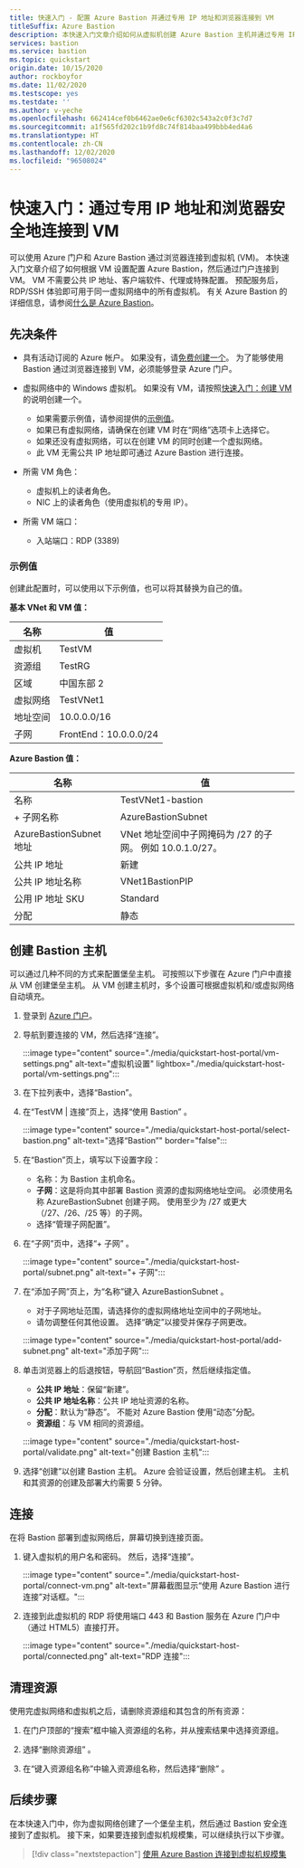 ```yaml
---
title: 快速入门 - 配置 Azure Bastion 并通过专用 IP 地址和浏览器连接到 VM
titleSuffix: Azure Bastion
description: 本快速入门文章介绍如何从虚拟机创建 Azure Bastion 主机并通过专用 IP 地址和浏览器安全地连接到 VM。
services: bastion
ms.service: bastion
ms.topic: quickstart
origin.date: 10/15/2020
author: rockboyfor
ms.date: 11/02/2020
ms.testscope: yes
ms.testdate: ''
ms.author: v-yeche
ms.openlocfilehash: 662414cef0b6462ae0e6cf6302c543a2c0f3c7d7
ms.sourcegitcommit: a1f565fd202c1b9fd8c74f814baa499bbb4ed4a6
ms.translationtype: HT
ms.contentlocale: zh-CN
ms.lasthandoff: 12/02/2020
ms.locfileid: "96508024"
---
```

<!--Verified successfully on 09/07/2020-->
# <a name="quickstart-connect-to-a-vm-securely-through-a-browser-via-private-ip-address"></a>快速入门：通过专用 IP 地址和浏览器安全地连接到 VM

可以使用 Azure 门户和 Azure Bastion 通过浏览器连接到虚拟机 (VM)。 本快速入门文章介绍了如何根据 VM 设置配置 Azure Bastion，然后通过门户连接到 VM。 VM 不需要公共 IP 地址、客户端软件、代理或特殊配置。 预配服务后，RDP/SSH 体验即可用于同一虚拟网络中的所有虚拟机。 有关 Azure Bastion 的详细信息，请参阅[什么是 Azure Bastion](bastion-overview.md)。

<a name="prereq"></a>
## <a name="prerequisites"></a>先决条件

* 具有活动订阅的 Azure 帐户。 如果没有，请[免费创建一个](https://www.microsoft.com/china/azure/index.html?fromtype=cn)。 为了能够使用 Bastion 通过浏览器连接到 VM，必须能够登录 Azure 门户。

* 虚拟网络中的 Windows 虚拟机。 如果没有 VM，请按照[快速入门：创建 VM](../virtual-machines/windows/quick-create-portal.md) 的说明创建一个。

    * 如果需要示例值，请参阅提供的[示例值](#values)。
    * 如果已有虚拟网络，请确保在创建 VM 时在“网络”选项卡上选择它。
    * 如果还没有虚拟网络，可以在创建 VM 的同时创建一个虚拟网络。
    * 此 VM 无需公共 IP 地址即可通过 Azure Bastion 进行连接。

* 所需 VM 角色：
    * 虚拟机上的读者角色。
    * NIC 上的读者角色（使用虚拟机的专用 IP）。

* 所需 VM 端口：
    * 入站端口：RDP (3389)

<a name="values"></a>
### <a name="example-values"></a>示例值

创建此配置时，可以使用以下示例值，也可以将其替换为自己的值。

**基本 VNet 和 VM 值：**

|**名称** | **值** |
| --- | --- |
| 虚拟机| TestVM |
| 资源组 | TestRG |
| 区域 | 中国东部 2 |
| 虚拟网络 | TestVNet1 |
| 地址空间 | 10.0.0.0/16 |
| 子网 | FrontEnd：10.0.0.0/24 |

**Azure Bastion 值：**

|**名称** | **值** |
| --- | --- |
| 名称 | TestVNet1-bastion |
| + 子网名称 | AzureBastionSubnet |
| AzureBastionSubnet 地址 | VNet 地址空间中子网掩码为 /27 的子网。 例如 10.0.1.0/27。 |
| 公共 IP 地址 |  新建 |
| 公共 IP 地址名称 | VNet1BastionPIP  |
| 公用 IP 地址 SKU |  Standard  |
| 分配  | 静态 |

<a name="createvmset"></a>
## <a name="create-a-bastion-host"></a>创建 Bastion 主机

可以通过几种不同的方式来配置堡垒主机。 可按照以下步骤在 Azure 门户中直接从 VM 创建堡垒主机。 从 VM 创建主机时，多个设置可根据虚拟机和/或虚拟网络自动填充。

1. 登录到 [Azure 门户](https://portal.azure.cn)。
1. 导航到要连接的 VM，然后选择“连接”。

    :::image type="content" source="./media/quickstart-host-portal/vm-settings.png" alt-text="虚拟机设置" lightbox="./media/quickstart-host-portal/vm-settings.png":::
1. 在下拉列表中，选择“Bastion”。
1. 在“TestVM | 连接”页上，选择“使用 Bastion” 。

   :::image type="content" source="./media/quickstart-host-portal/select-bastion.png" alt-text="选择“Bastion”" border="false":::

1. 在“Bastion”页上，填写以下设置字段：

    * 名称：为 Bastion 主机命名。
    * **子网**：这是将向其中部署 Bastion 资源的虚拟网络地址空间。 必须使用名称 AzureBastionSubnet 创建子网。 使用至少为 /27 或更大（/27、/26、/25 等）的子网。
    * 选择“管理子网配置”。
    
1. 在“子网”页中，选择“+ 子网” 。

    :::image type="content" source="./media/quickstart-host-portal/subnet.png" alt-text="+ 子网":::

1. 在“添加子网”页上，为“名称”键入 AzureBastionSubnet  。
    * 对于子网地址范围，请选择你的虚拟网络地址空间中的子网地址。
    * 请勿调整任何其他设置。 选择“确定”以接受并保存子网更改。

    :::image type="content" source="./media/quickstart-host-portal/add-subnet.png" alt-text="添加子网":::
    
1. 单击浏览器上的后退按钮，导航回“Bastion”页，然后继续指定值。
    * **公共 IP 地址**：保留“新建”。
    * **公共 IP 地址名称**：公共 IP 地址资源的名称。
    * **分配**：默认为“静态”。 不能对 Azure Bastion 使用“动态”分配。
    * **资源组**：与 VM 相同的资源组。

    :::image type="content" source="./media/quickstart-host-portal/validate.png" alt-text="创建 Bastion 主机":::
1. 选择“创建”以创建 Bastion 主机。 Azure 会验证设置，然后创建主机。 主机和其资源的创建及部署大约需要 5 分钟。

<a name="connect"></a>
## <a name="connect"></a>连接

在将 Bastion 部署到虚拟网络后，屏幕切换到连接页面。

1. 键入虚拟机的用户名和密码。 然后，选择“连接”。

    :::image type="content" source="./media/quickstart-host-portal/connect-vm.png" alt-text="屏幕截图显示“使用 Azure Bastion 进行连接”对话框。":::
1. 连接到此虚拟机的 RDP 将使用端口 443 和 Bastion 服务在 Azure 门户中（通过 HTML5）直接打开。

    :::image type="content" source="./media/quickstart-host-portal/connected.png" alt-text="RDP 连接":::

## <a name="clean-up-resources"></a>清理资源

使用完虚拟网络和虚拟机之后，请删除资源组和其包含的所有资源：

1. 在门户顶部的“搜索”框中输入资源组的名称，并从搜索结果中选择资源组。

1. 选择“删除资源组”  。

1. 在“键入资源组名称”中输入资源组名称，然后选择“删除” 。

## <a name="next-steps"></a>后续步骤

在本快速入门中，你为虚拟网络创建了一个堡垒主机，然后通过 Bastion 安全连接到了虚拟机。 接下来，如果要连接到虚拟机规模集，可以继续执行以下步骤。

> [!div class="nextstepaction"]
> [使用 Azure Bastion 连接到虚拟机规模集](bastion-connect-vm-scale-set.md)

<!-- Update_Description: update meta properties, wording update, update link -->